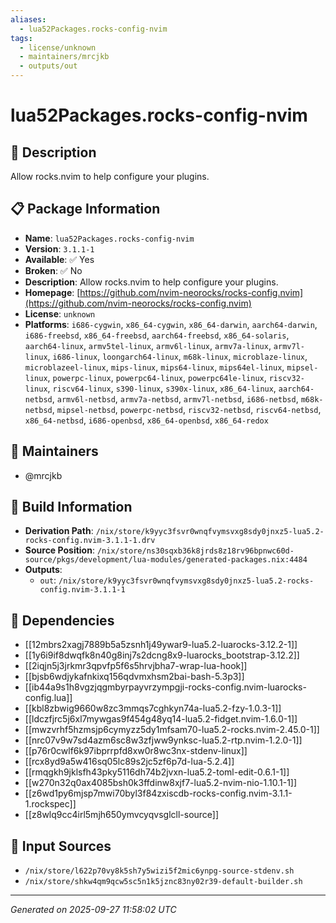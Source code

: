 ```yaml
---
aliases:
  - lua52Packages.rocks-config-nvim
tags:
  - license/unknown
  - maintainers/mrcjkb
  - outputs/out
---
```


# lua52Packages.rocks-config-nvim

## 📝 Description

Allow rocks.nvim to help configure your plugins.

## 📋 Package Information

- **Name**: `lua52Packages.rocks-config-nvim`
- **Version**: `3.1.1-1`
- **Available**: ✅ Yes
- **Broken**: ✅ No
- **Description**: Allow rocks.nvim to help configure your plugins.
- **Homepage**: [https://github.com/nvim-neorocks/rocks-config.nvim](https://github.com/nvim-neorocks/rocks-config.nvim)
- **License**: `unknown`
- **Platforms**: `i686-cygwin`, `x86_64-cygwin`, `x86_64-darwin`, `aarch64-darwin`, `i686-freebsd`, `x86_64-freebsd`, `aarch64-freebsd`, `x86_64-solaris`, `aarch64-linux`, `armv5tel-linux`, `armv6l-linux`, `armv7a-linux`, `armv7l-linux`, `i686-linux`, `loongarch64-linux`, `m68k-linux`, `microblaze-linux`, `microblazeel-linux`, `mips-linux`, `mips64-linux`, `mips64el-linux`, `mipsel-linux`, `powerpc-linux`, `powerpc64-linux`, `powerpc64le-linux`, `riscv32-linux`, `riscv64-linux`, `s390-linux`, `s390x-linux`, `x86_64-linux`, `aarch64-netbsd`, `armv6l-netbsd`, `armv7a-netbsd`, `armv7l-netbsd`, `i686-netbsd`, `m68k-netbsd`, `mipsel-netbsd`, `powerpc-netbsd`, `riscv32-netbsd`, `riscv64-netbsd`, `x86_64-netbsd`, `i686-openbsd`, `x86_64-openbsd`, `x86_64-redox`
## 👥 Maintainers

- @mrcjkb


## 🔧 Build Information

- **Derivation Path**: `/nix/store/k9yyc3fsvr0wnqfvymsvxg8sdy0jnxz5-lua5.2-rocks-config.nvim-3.1.1-1.drv`
- **Source Position**: `/nix/store/ns30sqxb36k8jrds8z18rv96bpnwc60d-source/pkgs/development/lua-modules/generated-packages.nix:4484`
- **Outputs**:
  - `out`:  `/nix/store/k9yyc3fsvr0wnqfvymsvxg8sdy0jnxz5-lua5.2-rocks-config.nvim-3.1.1-1`

## 🔗 Dependencies

- [[12mbrs2xagj7889b5a5zsnh1j49ywar9-lua5.2-luarocks-3.12.2-1]]
- [[1y6i9if8dwqfk8n40g8inj7s2dcng8x9-luarocks_bootstrap-3.12.2]]
- [[2iqjn5j3jrkmr3qpvfp5f6s5hrvjbha7-wrap-lua-hook]]
- [[bjsb6wdjykafnkixq156qdvmxhsm2bai-bash-5.3p3]]
- [[ib44a9s1h8vgzjqgmbyrpayvrzympgji-rocks-config.nvim-luarocks-config.lua]]
- [[kbl8zbwig9660w8zc3mmqs7cghkyn74a-lua5.2-fzy-1.0.3-1]]
- [[ldczfjrc5j6xl7mywgas9f454g48yq14-lua5.2-fidget.nvim-1.6.0-1]]
- [[mwzvrhf5hzmsjp6cymyzz5dy1mfsam70-lua5.2-rocks.nvim-2.45.0-1]]
- [[nrc07v9w7sd4azm6sc8w3zfjww9ynksc-lua5.2-rtp.nvim-1.2.0-1]]
- [[p76r0cwlf6k97ibprrpfd8xw0r8wc3nx-stdenv-linux]]
- [[rcx8yd9a5w416sq05lc89s2jc5zf6p7d-lua-5.2.4]]
- [[rmqgkh9jklsfh43pky5116dh74b2jvxn-lua5.2-toml-edit-0.6.1-1]]
- [[w270n32q0ax4085bsh0k3ffdinw8xjf7-lua5.2-nvim-nio-1.10.1-1]]
- [[z6wd1py6mjsp7mwi70byl3f84zxiscdb-rocks-config.nvim-3.1.1-1.rockspec]]
- [[z8wlq9cc4irl5mjh650ymvcyqvsglcll-source]]

## 📁 Input Sources

- `/nix/store/l622p70vy8k5sh7y5wizi5f2mic6ynpg-source-stdenv.sh`
- `/nix/store/shkw4qm9qcw5sc5n1k5jznc83ny02r39-default-builder.sh`

---
*Generated on 2025-09-27 11:58:02 UTC*
